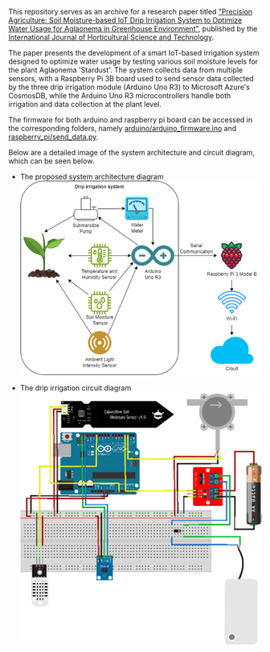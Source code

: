 This repository serves as an archive for a research paper titled ["Precision Agriculture: Soil Moisture-based IoT Drip Irrigation System to Optimize Water Usage for Aglaonema in Greenhouse Environment"](https://ijhst.ut.ac.ir/article_101039_b627a252ff56bf7ad8794ce35e8b953c.pdf), published by the [International Journal of Horticultural Science and Technology](https://ijhst.ut.ac.ir/). 
  
The paper presents the development of a smart IoT-based irrigation system designed to optimize water usage by testing various soil moisture levels for the plant Aglaonema 'Stardust'. The system collects data from multiple sensors, with a Raspberry Pi 3B board used to send sensor data collected by the three drip irrigation module (Arduino Uno R3) to Microsoft Azure's CosmosDB, while the Arduino Uno R3 microcontrollers handle both irrigation and data collection at the plant level. 
  
The firmware for both arduino and raspberry pi board can be accessed in the corresponding folders, namely [arduino/arduino_firmware.ino](https://github.com/rhe-naldy/nosql-drip-irrigation/blob/main/arduino/arduino_firmware.ino) and [raspberry_pi/send_data.py](https://github.com/rhe-naldy/nosql-drip-irrigation/blob/main/raspberry_pi/send_data.py).
  
  
Below are a detailed image of the system architecture and circuit diagram, which can be seen below.
  
  
  
* The proposed system architecture diagram  
![system_architecture_diagram.png](https://github.com/rhe-naldy/nosql-drip-irrigation/blob/main/system_architecture_diagram.png?raw=true)
  
  
  
* The drip irrigation circuit diagram  
![drip_irrigation_circuit_diagram.png](https://github.com/rhe-naldy/nosql-drip-irrigation/blob/main/drip_irrigation_circuit_diagram.png?raw=true)
